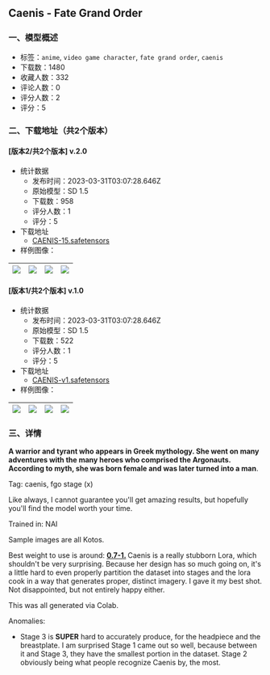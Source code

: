 ## Caenis - Fate Grand Order
### 一、模型概述

- 标签：`anime`, `video game character`, `fate grand order`, `caenis`
- 下载数：1480
- 收藏人数：332
- 评论人数：0
- 评分人数：2
- 评分：5

### 二、下载地址（共2个版本）

#### [版本2/共2个版本] v.2.0

- 统计数据
  - 发布时间：2023-03-31T03:07:28.646Z
  - 原始模型：SD 1.5
  - 下载数：958
  - 评分人数：1
  - 评分：5
- 下载地址
  - [CAENIS-15.safetensors](https://civitai.com/api/download/models/32293)
- 样例图像：

| <img src="https://image.civitai.com/xG1nkqKTMzGDvpLrqFT7WA/daf0b8d8-29a1-4db9-a02c-c90a1755ce00/width=450/367690.jpeg" /> | <img src="https://image.civitai.com/xG1nkqKTMzGDvpLrqFT7WA/c3f9b8e6-711d-4a30-051c-d4317057ce00/width=450/367689.jpeg" /> | <img src="https://image.civitai.com/xG1nkqKTMzGDvpLrqFT7WA/5fcd9432-fded-446a-86fe-4b7489fdee00/width=450/367688.jpeg" /> | <img src="https://image.civitai.com/xG1nkqKTMzGDvpLrqFT7WA/34370dca-ce6e-43e8-af29-e241fa593d00/width=450/367687.jpeg" /> |
| ---- | ---- | ---- | ---- |

#### [版本1/共2个版本] v.1.0

- 统计数据
  - 发布时间：2023-03-31T03:07:28.646Z
  - 原始模型：SD 1.5
  - 下载数：522
  - 评分人数：1
  - 评分：5
- 下载地址
  - [CAENIS-v1.safetensors](https://civitai.com/api/download/models/29761)
- 样例图像：

| <img src="https://image.civitai.com/xG1nkqKTMzGDvpLrqFT7WA/cffb327e-3046-4a7f-2c79-8eeb4390d700/width=450/336929.jpeg" /> | <img src="https://image.civitai.com/xG1nkqKTMzGDvpLrqFT7WA/4d570192-f5b6-4e9e-73e8-134a7901e000/width=450/336913.jpeg" /> | <img src="https://image.civitai.com/xG1nkqKTMzGDvpLrqFT7WA/68463cb6-3267-4bab-d4a9-b4bf0c553a00/width=450/336928.jpeg" /> | <img src="https://image.civitai.com/xG1nkqKTMzGDvpLrqFT7WA/d6b3cbec-40c3-4817-d97e-01ec30c39900/width=450/336927.jpeg" /> |
| ---- | ---- | ---- | ---- |


### 三、详情
<p><strong>A warrior and tyrant who appears in Greek mythology. She went on many adventures with the many heroes who comprised the Argonauts. According to myth, she was born female and was later turned into a man</strong>.</p><p></p><p>Tag: caenis, fgo stage (x)</p><p></p><p>Like always, I cannot guarantee you'll get amazing results, but hopefully you'll find the model worth your time.</p><p></p><p>Trained in: NAI</p><p></p><p>Sample images are all Kotos.</p><p></p><p>Best weight to use is around: <strong><u>0.7-1.</u> </strong>Caenis is a really stubborn Lora, which shouldn't be very surprising. Because her design has so much going on, it's a little hard to even properly partition the dataset into stages and the lora cook in a way that generates proper, distinct imagery. I gave it my best shot. Not disappointed, but not entirely happy either.</p><p></p><p>This was all generated via Colab.</p><p></p><p>Anomalies:</p><ul><li><p>Stage 3 is <strong>SUPER</strong> hard to accurately produce, for the headpiece and the breastplate. I am surprised Stage 1 came out so well, because between it and Stage 3, they have the smallest portion in the dataset. Stage 2 obviously being what people recognize Caenis by, the most. </p></li></ul>